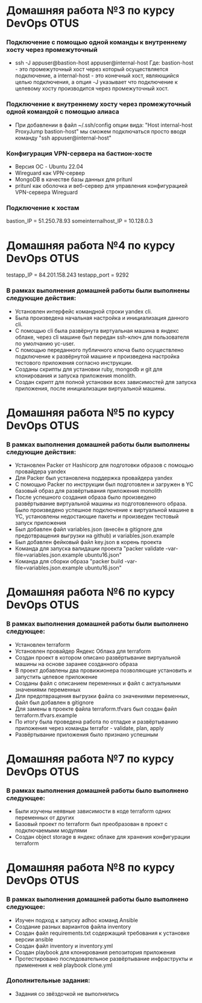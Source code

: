 # Домашняя работа №3 по курсу DevOps OTUS

### Подключение с помощью одной команды к внутреннему хосту через промежуточный
-  ssh -J appuser@bastion-host appuser@internal-host
Где: bastion-host - это промежуточный хост через который осуществляется подключение, а internal-host - это конечный хост, являющийся целью подключения, а опция -J указывает что подключение к целевому хосту производится через промежуточный хост.

### Подключение к внутреннему хосту через промежуточный одной командой с помощью алиаса
- При добавлении в файл ~/.ssh/config опции вида:
"Host internal-host
     ProxyJump bastion-host"
мы сможем подключаться просто вводя команду "ssh appuser@internal-host"

### Конфигурация VPN-сервера на бастион-хосте
- Версия ОС - Ubuntu 22.04
- Wireguard как VPN-сервер
- MongoDB в качестве базы данных для pritunl
- pritunl как оболочка и веб-сервер для управления конфигурацией VPN-сервера Wireguard

### Подключение к хостам

bastion_IP = 51.250.78.93
someinternalhost_IP = 10.128.0.3


# Домашняя работа №4 по курсу DevOps OTUS

testapp_IP = 84.201.158.243
testapp_port = 9292

### В рамках выполнения домашней работы были выполнены следующие действия:
- Установлен интерфейс командной строки yandex cli.
- Была произведена начальная настройка и инициализация данного cli.
- С помощью cli была развёрнута виртуальная машина в яндекс облаке, через cli машине был передан ssh-ключ для пользователя по умолчанию yc-user.
- С помощью переданного публичного ключа было осуществлено подключение к развёрнутой машине и произведена настройка тестового приложения согласно инструкции.
- Созданы скрипты для установки ruby, mongodb и git для клонирования и запуска приложения monolith.
- Создан скрипт для полной установки всех зависимостей для запуска приложения, после инициализации виртуальной машины.

# Домашняя работа №5 по курсу DevOps OTUS

### В рамках выполнения домашней работы были выполнены следующие действия:
- Установлен Packer от Hashicorp для подготовки образов с помощью провайдера yandex
- Для Packer был установлена поддержка провайдера yandex
- С помощью Packer по инструкции был подготовлен и загружен в YC базовый образ для развёртывания приложения monolith
- После успешного создания образа было произведено развёртывание виртуальной машины из подготовленного образа. Было произведено успешное подключение к виртуальной машине в YC, установлены недостающие пакеты и произведен тестовый запуск приложения
- Был добавлен файл variables.json (внесён в gitignore для предотвращения выгрузки на github) и variables.json.example
- Был добавлен фейковый файл key.json в корень проекта
- Команда для запуска валидации проекта "packer validate -var-file=variables.json.example ubuntu16.json"
- Команда для сборки образа "packer build -var-file=variables.json.example ubuntu16.json"

# Домашняя работа №6 по курсу DevOps OTUS

### В рамках выполнения домашней работы были выполнено следующее:
- Установлен terraform
- Установлен провайдер Яндекс Облака для terraform
- Создан проект в котором описано развёртывание виртуальной машины на основе заранее созданного образа
- В проект добавлены два провижионера позволяющие установить и запустить целевое приложение
- Созданы файл с описанием переменных и файл с актуальными значениями переменных
- Для предотвращения выгрузки файла со значениями переменных, файл был добавлен в gitignore
- Для замены в проекте файла terraform.tfvars был создан файл terraform.tfvars.example
- По итогу была проведена работа по отладке и развёртыванию приложения через команды terrafor - validate, plan, apply
- Развёртывание приложения было признано успешным

# Домашняя работа №7 по курсу DevOps OTUS

### В рамках выполнения домашней работы было выполнено следующее:
- Были изучены неявные зависимости в коде terraform одних переменных от других
- Базовый проект по terraform был преобразован в проект с подключаемыми модулями
- Создан object storage в яндекс облаке для хранения конфигурации terraform

# Домашняя работа №8 по курсу DevOps OTUS

### В рамках выполнения домашней работы было выполнено следующее:
- Изучен подход к запуску adhoc команд Ansible
- Создание разных вариантов файла inventory
- Создан файл requirements.txt содержащий требования к установке версии ansible
- Создан файл inventory и inventory.yml
- Создан playbook для клонирования репозитория приложения
- Протестировано последовательное развёртывание инфраструкты и применения к ней playbook clone.yml

### Дополнительные задания:
- Задания со звёздочкой не выполнялись
